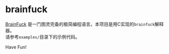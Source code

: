 brainfuck
=========

[BrainFuck](https://en.wikipedia.org/wiki/Brainfuck) 是一门图灵完备的极简编程语言。本项目是用C实现的`brainfuck`解释器。  
请参考`examples/`目录下的示例代码。

Have Fun!
